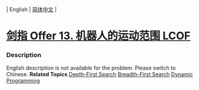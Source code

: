 | English | [简体中文](README.md) |

# [剑指 Offer 13. 机器人的运动范围  LCOF](https://leetcode-cn.com/problems/ji-qi-ren-de-yun-dong-fan-wei-lcof)
 ### Description
English description is not available for the problem. Please switch to Chinese.
**Related Topics**  [Depth-First Search](https://leetcode-cn.com/tag/depth-first-search) [Breadth-First Search](https://leetcode-cn.com/tag/breadth-first-search) [Dynamic Programming](https://leetcode-cn.com/tag/dynamic-programming) 